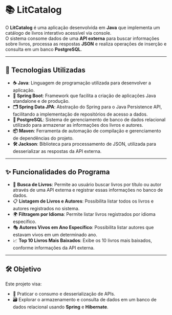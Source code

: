 # 📚 LitCatalog  

O **LitCatalog** é uma aplicação desenvolvida em **Java** que implementa um catálogo de livros interativo acessível via console.  
O sistema consome dados de uma **API externa** para buscar informações sobre livros, processa as respostas **JSON** e realiza operações de inserção e consulta em um banco **PostgreSQL**.  

---

## 🚀 Tecnologias Utilizadas  

- **☕ Java**: Linguagem de programação utilizada para desenvolver a aplicação.  
- **🌱 Spring Boot**: Framework que facilita a criação de aplicações Java standalone e de produção.  
- **🗂️ Spring Data JPA**: Abstração do Spring para o Java Persistence API, facilitando a implementação de repositórios de acesso a dados.  
- **🐘 PostgreSQL**: Sistema de gerenciamento de banco de dados relacional utilizado para armazenar as informações dos livros e autores.  
- **📦 Maven**: Ferramenta de automação de compilação e gerenciamento de dependências do projeto.  
- **🛠️ Jackson**: Biblioteca para processamento de JSON, utilizada para desserializar as respostas da API externa.  

---

## ✨ Funcionalidades do Programa  

- 🔎 **Busca de Livros**: Permite ao usuário buscar livros por título ou autor através de uma API externa e registrar essas informações no banco de dados.  
- 📋 **Listagem de Livros e Autores**: Possibilita listar todos os livros e autores registrados no sistema.  
- 🌍 **Filtragem por Idioma**: Permite listar livros registrados por idioma específico.  
- 🎭 **Autores Vivos em Ano Específico**: Possibilita listar autores que estavam vivos em um determinado ano.  
- 📈 **Top 10 Livros Mais Baixados**: Exibe os 10 livros mais baixados, conforme informações da API externa.  

---

## 🛠️ Objetivo  

Este projeto visa:  
- 📡 Praticar o consumo e desserialização de APIs.  
- 🗃️ Explorar o armazenamento e consulta de dados em um banco de dados relacional usando **Spring** e **Hibernate**.  
